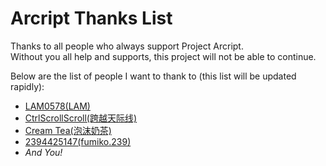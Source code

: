 # Arcript Thanks List
Thanks to all people who always support Project Arcript.  
Without you all help and supports, this project will not be able to continue.  

Below are the list of people I want to thank to (this list will be updated rapidly):
- [LAM0578(LAM)](https://github.com/LAM0578)
- [CtrlScrollScroll(跨越天际线)](https://github.com/CtrlScrollScroll)
- [Cream Tea(泡沫奶茶)](https://space.bilibili.com/28220749)
- [2394425147(fumiko.239)](https://github.com/2394425147)
- *And You!*